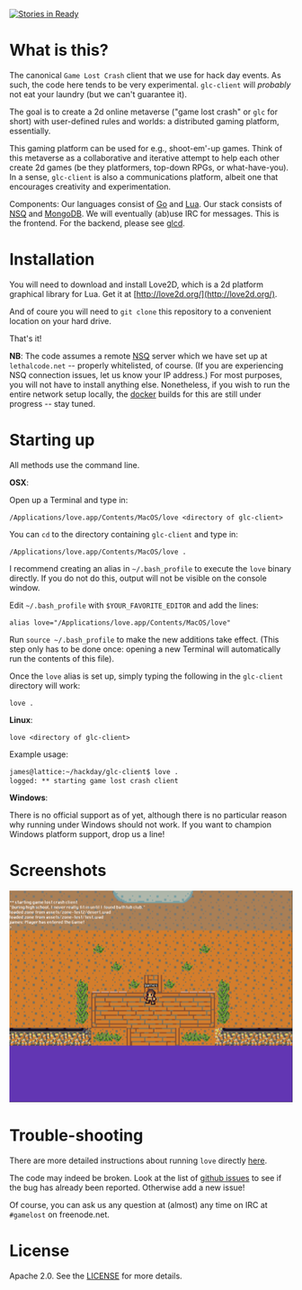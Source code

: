 [![Stories in Ready](https://badge.waffle.io/gamelost/glc-client.png?label=ready&title=Ready)](https://waffle.io/gamelost/glc-client)

What is this?
=============

The canonical `Game Lost Crash` client that we use for hack day events. As such, the code here tends to be very experimental. `glc-client` will *probably* not eat your laundry (but we can't guarantee it).

The goal is to create a 2d online metaverse ("game lost crash" or `glc` for short) with user-defined rules and worlds: a distributed gaming platform, essentially.

This gaming platform can be used for e.g., shoot-em'-up games. Think of this metaverse as a collaborative and iterative attempt to help each other create 2d games (be they platformers, top-down RPGs, or what-have-you). In a sense, `glc-client` is also a communications platform, albeit one that encourages creativity and experimentation.

Components: Our languages consist of [Go](http://golang.org/) and [Lua](http://www.lua.org/). Our stack consists of [NSQ](https://github.com/bitly/nsq) and [MongoDB](http://www.mongodb.org/). We will eventually (ab)use IRC for messages. This is the frontend. For the backend, please see [glcd](https://github.com/gamelost/glcd).

Installation
============

You will need to download and install Love2D, which is a 2d platform graphical library for Lua. Get it at [http://love2d.org/](http://love2d.org/).

And of coure you will need to `git clone` this repository to a convenient location on your hard drive.

That's it!

__NB__: The code assumes a remote [NSQ](https://github.com/bitly/nsq) server which we have set up at `lethalcode.net` -- properly whitelisted, of course. (If you are experiencing NSQ connection issues, let us know your IP address.) For most purposes, you will not have to install anything else. Nonetheless, if you wish to run the entire network setup locally, the [docker](https://www.docker.com/) builds for this are still under progress -- stay tuned.

Starting up
===========

All methods use the command line.

__OSX__:

Open up a Terminal and type in:

	/Applications/love.app/Contents/MacOS/love <directory of glc-client>

You can `cd` to the directory containing `glc-client` and type in:

	/Applications/love.app/Contents/MacOS/love .

I recommend creating an alias in `~/.bash_profile` to execute the `love` binary directly. If you do not do this, output will not be visible on the console window.

Edit `~/.bash_profile` with `$YOUR_FAVORITE_EDITOR` and add the lines:

	alias love="/Applications/love.app/Contents/MacOS/love"

Run `source ~/.bash_profile` to make the new additions take effect. (This step only has to be done once: opening a new Terminal will automatically run the contents of this file).

Once the `love` alias is set up, simply typing the following in the `glc-client` directory will work:

	love .

__Linux__:

	love <directory of glc-client>

Example usage:

	james@lattice:~/hackday/glc-client$ love .
	logged:	** starting game lost crash client

__Windows__:

There is no official support as of yet, although there is no particular reason why running under Windows should not work. If you want to champion Windows platform support, drop us a line!

Screenshots
===========

![obligatory screenshot](assets/screenshots/screenshot-1.png)

Trouble-shooting
================

There are more detailed instructions about running `love` directly [here](http://love2d.org/wiki/Getting_Started).

The code may indeed be broken. Look at the list of [github issues](https://github.com/gamelost/glc-client/issues) to see if the bug has already been reported. Otherwise add a new issue!

Of course, you can ask us any question at (almost) any time on IRC at `#gamelost` on freenode.net.

License
=======

Apache 2.0. See the [LICENSE](LICENSE) for more details.
